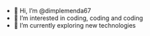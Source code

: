 - 👋 Hi, I’m @dimplemenda67
- 👀 I’m interested in coding, coding and coding
- 🌱 I’m currently exploring new technologies

<!---
dimplemenda67/dimplemenda67 is a ✨ special ✨ repository because its `README.md` (this file) appears on your GitHub profile.
You can click the Preview link to take a look at your changes.
--->
